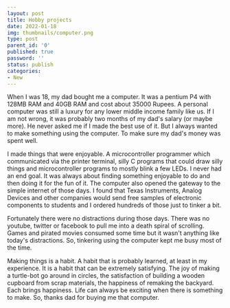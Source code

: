 ```yaml
---
layout: post
title: Hobby projects
date: 2022-01-18
img: thumbnails/computer.png
type: post
parent_id: '0'
published: true
password: ''
status: publish
categories:
- New
---
```


When I was 18, my dad bought me a computer. It was a pentium P4 with 128MB RAM and 40GB RAM and cost about 35000 Rupees. A personal computer was still a luxury for any lower middle income family like us. If I am not wrong, it was probably two months of my dad's salary (or maybe more). He never asked me if I made the best use of it. But I always wanted to make something using the computer. To make sure my dad's money was spent well.

I made things that were enjoyable. A microcontroller programmer which communicated via the printer terminal, silly C programs that could draw silly things and microcontroller programs to mostly blink a few LEDs. I never had an end goal. It was always about finding something enjoyable to do and then doing it for the fun of it. The computer also opened the gateway to the simple internet of those days. I found that Texas Instruments, Analog Devices and other companies would send free samples of electronic components to students and I ordered hundreds of those just to tinker a bit.

Fortunately there were no distractions during those days. There was no youtube, twitter or facebook to pull me into a death spiral of scrolling. Games and pirated movies consumed some time but it wasn't anything like today's distractions. So, tinkering using the computer kept me busy most of the time.

Making things is a habit. A habit that is probably learned, at least in my experience. It is a habit that can be extremely satisfying. The joy of making a turtle-bot go around in circles, the satisfaction of building a wooden cupboard from scrap materials, the happiness of remaking the backyard. Each brings happiness. Life can always be exciting when there is something to make. So, thanks dad for buying me that computer.